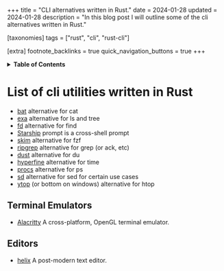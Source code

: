 +++
title = "CLI alternatives written in Rust."
date = 2024-01-28
updated = 2024-01-28
description = "In this blog post I will outline some of the cli alternatives written in Rust."

[taxonomies]
tags = ["rust", "cli", "rust-cli"]

[extra]
footnote_backlinks = true
quick_navigation_buttons = true
+++

<details>
    <summary><b>Table of Contents</b></summary>
    <!-- toc -->
</details>

# List of cli utilities written in Rust

- [bat](https://github.com/sharkdp/bat) alternative for cat
- [exa](https://github.com/ogham/exa) alternative for ls and tree
- [fd](https://github.com/sharkdp/fd) alternative for find
- [Starship](https://starship.rs/) prompt is a cross-shell prompt
- [skim](https://github.com/lotabout/skim) alternative for fzf
- [ripgrep](https://github.com/BurntSushi/ripgrep) alternative for grep (or ack, etc)
- [dust](https://github.com/bootandy/dust) alternative for du
- [hyperfine](https://github.com/sharkdp/hyperfine) alternative for time
- [procs](https://github.com/dalance/procs) alternative for ps
- [sd](https://github.com/chmln/sd) alternative for sed for certain use cases
- [ytop](https://github.com/cjbassi/ytop) (or bottom on windows) alternative for htop

## Terminal Emulators
- [Alacritty](https://github.com/alacritty/alacritty) A cross-platform, OpenGL terminal emulator.

## Editors
- [helix](https://github.com/helix-editor/helix) A post-modern text editor.
